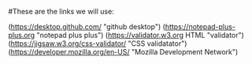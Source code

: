 #These are the links we will use:

(https://desktop.github.com/ "github desktop")
(https://notepad-plus-plus.org "notepad plus plus") 
(https://validator.w3.org HTML "validator")
(https://jigsaw.w3.org/css-validator/ "CSS validatator")
(https://developer.mozilla.org/en-US/ "Mozilla Development Network")
